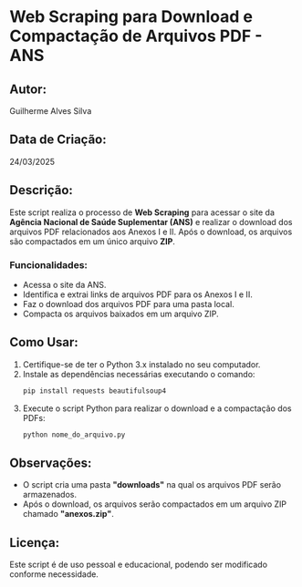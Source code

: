 
# Web Scraping para Download e Compactação de Arquivos PDF - ANS

## Autor: 
Guilherme Alves Silva

## Data de Criação: 
24/03/2025

## Descrição:
Este script realiza o processo de **Web Scraping** para acessar o site da **Agência Nacional de Saúde Suplementar (ANS)** e realizar o download dos arquivos PDF relacionados aos Anexos I e II. Após o download, os arquivos são compactados em um único arquivo **ZIP**.

### Funcionalidades:
- Acessa o site da ANS.
- Identifica e extrai links de arquivos PDF para os Anexos I e II.
- Faz o download dos arquivos PDF para uma pasta local.
- Compacta os arquivos baixados em um arquivo ZIP.

## Como Usar:

1. Certifique-se de ter o Python 3.x instalado no seu computador.
2. Instale as dependências necessárias executando o comando:
   ```bash
   pip install requests beautifulsoup4
   ```
3. Execute o script Python para realizar o download e a compactação dos PDFs:
   ```bash
   python nome_do_arquivo.py
   ```

## Observações:
- O script cria uma pasta **"downloads"** na qual os arquivos PDF serão armazenados.
- Após o download, os arquivos serão compactados em um arquivo ZIP chamado **"anexos.zip"**.
  
## Licença:
Este script é de uso pessoal e educacional, podendo ser modificado conforme necessidade.
